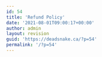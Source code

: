 ```yaml
---
id: 54
title: 'Refund Policy'
date: '2021-08-01T09:00:17+00:00'
author: admin
layout: revision
guid: 'https://deadsnake.ca/?p=54'
permalink: '/?p=54'
---
```


